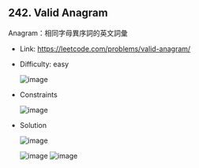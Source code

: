 ## 242. Valid Anagram

Anagram：相同字母異序詞的英文詞彙

* Link: https://leetcode.com/problems/valid-anagram/
* Difficulty: easy

  ![image](https://github.com/user-attachments/assets/cf4a8afb-6155-4e9c-816a-e33301004d2f)


* Constraints

  ![image](https://github.com/user-attachments/assets/63fb469c-e334-4c51-8da0-91e3ff136a7e)

  
  
* Solution
  
  ![image](https://github.com/user-attachments/assets/f35474aa-8633-4f32-8c49-b0ba2ffafabf)

  ![image](https://github.com/user-attachments/assets/1448b511-d456-4f2b-9e1a-60d82d8ce77d)
  ![image](https://github.com/user-attachments/assets/afd75c02-25c4-433d-aef4-2742e61714e2)

    




